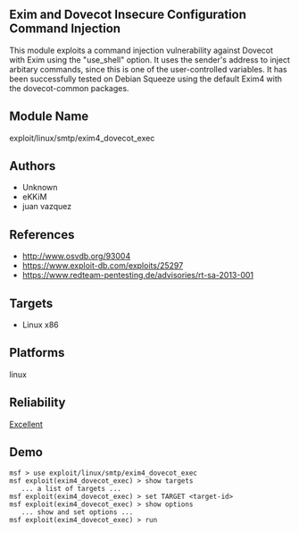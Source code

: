 ## Exim and Dovecot Insecure Configuration Command Injection

This module exploits a command injection vulnerability 
against Dovecot with Exim using the "use_shell" option. It 
uses the sender's address to inject arbitary commands, since 
this is one of the user-controlled variables. It has been 
successfully tested on Debian Squeeze using the default 
Exim4 with the dovecot-common packages.


## Module Name
exploit/linux/smtp/exim4_dovecot_exec

## Authors
* Unknown
* eKKiM
* juan vazquez


## References
* http://www.osvdb.org/93004
* https://www.exploit-db.com/exploits/25297
* https://www.redteam-pentesting.de/advisories/rt-sa-2013-001



## Targets
* Linux x86


## Platforms
linux

## Reliability
[Excellent](https://github.com/rapid7/metasploit-framework/wiki/Exploit-Ranking)

## Demo

```
msf > use exploit/linux/smtp/exim4_dovecot_exec
msf exploit(exim4_dovecot_exec) > show targets
   ... a list of targets ...
msf exploit(exim4_dovecot_exec) > set TARGET <target-id>
msf exploit(exim4_dovecot_exec) > show options
   ... show and set options ...
msf exploit(exim4_dovecot_exec) > run
```
    
    